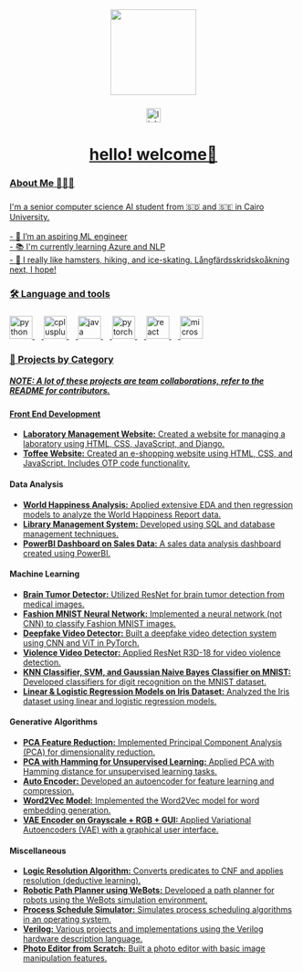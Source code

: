 <div align="center">
  <img height="150" src="https://th.bing.com/th/id/OIP.4fjfyTBVBHJCCKSo3JkyRwHaE5?rs=1&pid=ImgDetMain" />
</div>

###

<div align="center">
  <a href="https://www.linkedin.com/in/selsabeela/" target="_blank">
    <img src="https://img.shields.io/static/v1?message=LinkedIn&logo=linkedin&label=&color=0077B5&logoColor=white&labelColor=&style=for-the-badge" height="25" alt="linkedin logo" />
</div>

###

<h1 align="center">hello! welcome👋</h1>

###

<h3 align="left">About Me 🤸🏽‍♀️</h3>

###

<p align="left">I'm a senior computer science AI student from 🇸🇩 and 🇸🇪 in Cairo University.<br><br>- 🔭 I’m an aspiring ML engineer <br>- 📚 I'm currently learning Azure and NLP <br>- 🐹 I really like hamsters, hiking, and ice-skating. Långfärdsskridskoåkning next, I hope! </p>

###

<h3 align="left">🛠 Language and tools</h3>

###

<div align="left">
  <img src="https://cdn.jsdelivr.net/gh/devicons/devicon/icons/python/python-original.svg" height="40" alt="python logo" />
  <img width="12" />
  <img src="https://cdn.jsdelivr.net/gh/devicons/devicon/icons/cplusplus/cplusplus-original.svg" height="40" alt="cplusplus logo" />
  <img width="12" />
  <img src="https://cdn.jsdelivr.net/gh/devicons/devicon/icons/java/java-original.svg" height="40" alt="java logo" />
  <img width="12" />
  <img src="https://cdn.jsdelivr.net/gh/devicons/devicon/icons/pytorch/pytorch-original.svg" height="40" alt="pytorch logo" />
  <img width="12" />
  <img src="https://cdn.jsdelivr.net/gh/devicons/devicon/icons/react/react-original.svg" height="40" alt="react logo" />
  <img width="12" />
  <img src="https://cdn.jsdelivr.net/gh/devicons/devicon/icons/microsoftsqlserver/microsoftsqlserver-plain.svg" height="40" alt="microsoftsqlserver logo" />
</div>

###

<h3 align="left">💼 Projects by Category</h3>
<h5>NOTE: A lot of these projects are team collaborations, refer to the README for contributors.</h5>

###

<h4 align="left">Front End Development</h4>
<ul align="left">
  <li><a href="https://github.com/SelsabeelA/LabaratoryAssignment"><strong>Laboratory Management Website:</strong> Created a website for managing a laboratory using HTML, CSS, JavaScript, and Django.</a></li>
  <li><a href="https://github.com/SelsabeelA/Toffee"><strong>Toffee Website:</strong> Created an e-shopping website using HTML, CSS, and JavaScript. Includes OTP code functionality.</a></li>
</ul>

<h4 align="left">Data Analysis</h4>
<ul align="left">
  <li><a href="https://github.com/SelsabeelA/World-Happiness-Report-Analysis"><strong>World Happiness Analysis:</strong> Applied extensive EDA and then regression models to analyze the World Happiness Report data.</a></li>
  <li><a href="https://github.com/SelsabeelA/Library-Management-System"><strong>Library Management System:</strong> Developed using SQL and database management techniques.</a></li>
  <li><a href="https://github.com/SelsabeelA/SalesDataDashboard"><strong>PowerBI Dashboard on Sales Data:</strong> A sales data analysis dashboard created using PowerBI.</a></li>
</ul>

<h4 align="left">Machine Learning</h4>
<ul align="left">
  <li><a href="https://github.com/Basma2423/Brain-Tumor-Detection"><strong>Brain Tumor Detector:</strong> Utilized ResNet for brain tumor detection from medical images.</a></li>
  <li><a href="https://github.com/SelsabeelA/Fashion-MNIST-NN"><strong>Fashion MNIST Neural Network:</strong> Implemented a neural network (not CNN) to classify Fashion MNIST images.</a></li>
  <li><a href="https://github.com/zainnabtarrek/DeepFake-Videos-Detection-PyTorch"><strong>Deepfake Video Detector:</strong> Built a deepfake video detection system using CNN and ViT in PyTorch.</a></li>
  <li><a href="https://huggingface.co/spaces/Abdo-Alshoki/Video-Violence-Detection"><strong>Violence Video Detector:</strong> Applied ResNet R3D-18 for video violence detection.</a></li>
  <li><a href="https://github.com/SelsabeelA/MINST_Project"><strong>KNN Classifier, SVM, and Gaussian Naive Bayes Classifier on MNIST:</strong> Developed classifiers for digit recognition on the MNIST dataset.</a></li>
  <li><a href="https://github.com/SelsabeelA/RegressionModels"><strong>Linear & Logistic Regression Models on Iris Dataset:</strong> Analyzed the Iris dataset using linear and logistic regression models.</a></li>
</ul>

<h4 align="left">Generative Algorithms</h4>
<ul align="left">
  <li><a href="https://github.com/SelsabeelA/PCA-Code"><strong>PCA Feature Reduction:</strong> Implemented Principal Component Analysis (PCA) for dimensionality reduction.</a></li>
  <li><a href="https://colab.research.google.com/drive/1vc1jxBCDWUxxmI8EKzndbtmX7MaPkvWi?usp=sharing"><strong>PCA with Hamming for Unsupervised Learning:</strong> Applied PCA with Hamming distance for unsupervised learning tasks.</a></li>
  <li><a href="https://github.com/SelsabeelA/Auto-Encoder-PCA"><strong>Auto Encoder:</strong> Developed an autoencoder for feature learning and compression.</a></li>
  <li><a href="https://github.com/SelsabeelA/Word2VecModel"><strong>Word2Vec Model:</strong> Implemented the Word2Vec model for word embedding generation.</a></li>
  <li><a href="https://github.com/SelsabeelA/Auto-Encoder-PCA"><strong>VAE Encoder on Grayscale + RGB + GUI:</strong> Applied Variational Autoencoders (VAE) with a graphical user interface.</a></li>
</ul>

<h4 align="left">Miscellaneous</h4>
<ul align="left">
  <li><a href="https://github.com/SelsabeelA/LogicResolutionAlgorithm"><strong>Logic Resolution Algorithm:</strong> Converts predicates to CNF and applies resolution (deductive learning).</a></li>
  <li><a href="https://github.com/SelsabeelA/WeBots"><strong>Robotic Path Planner using WeBots:</strong> Developed a path planner for robots using the WeBots simulation environment.</a></li>
  <li><a href="https://github.com/SelsabeelA/ScheduleSimulator"><strong>Process Schedule Simulator:</strong> Simulates process scheduling algorithms in an operating system.</a></li>
  <li><a href="https://github.com/SelsabeelA/Verilog"><strong>Verilog:</strong> Various projects and implementations using the Verilog hardware description language.</a></li>
  <li><a href="https://github.com/SelsabeelA/Photo-Editor"><strong>Photo Editor from Scratch:</strong> Built a photo editor with basic image manipulation features.</a></li>
</ul>

